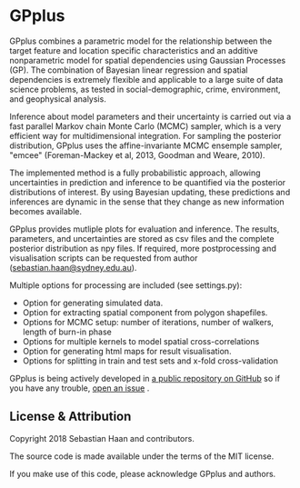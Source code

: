 # GPplus
GPplus combines a parametric model for the relationship between the target feature and location specific characteristics and an additive nonparametric model for spatial dependencies using Gaussian Processes (GP). The combination of Bayesian linear regression and spatial dependencies is extremely flexible and applicable to a large suite of data science problems, as tested in social-demographic, crime, environment, and geophysical analysis. 

Inference about model parameters and their uncertainty is carried out via a fast parallel Markov chain Monte Carlo (MCMC) sampler, which is a very efficient way for multidimensional integration. For sampling the posterior distribution, GPplus uses the affine-invariante MCMC ensemple sampler, "emcee" (Foreman-Mackey et al, 2013, Goodman and Weare, 2010).

The implemented method is a fully probabilistic approach, allowing uncertainties in prediction and inference to be quantified via the posterior distributions of interest. By using Bayesian updating, these predictions and inferences are dynamic in the sense that they change as new information becomes available. 

GPplus provides mutliple plots for evaluation and inference. The results, parameters, and uncertainties are stored as csv files and the complete posterior distribution as npy files. If required, more postprocessing and visualisation scripts can be requested from author (sebastian.haan@sydney.edu.au).

Multiple options for processing are included (see settings.py):
 * Option for generating simulated data.
 * Option for extracting spatial component from polygon shapefiles.
 * Options for MCMC setup: number of iterations, number of walkers, length of burn-in phase
 * Options for multiple kernels to model spatial cross-correlations
 * Option for generating html maps for result visualisation.
 * Options for splitting in train and test sets and x-fold cross-validation

GPplus is being actively developed in [a public repository on GitHub](https://github.com/sebhaan/GPplus) so if you have any trouble, [open an issue](https://github.com/sebhaan/GPplus/issues) .

License & Attribution
---------------------

Copyright 2018 Sebastian Haan and contributors.

The source code is made available under the terms of the MIT license.

If you make use of this code, please acknowledge GPplus and authors.
